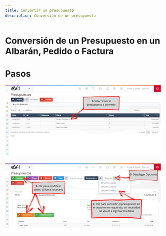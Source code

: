 ```yaml
---
title: Convertir un presupuesto
description: Conversión de un presupuesto
---
```


# Conversión de un Presupuesto en un Albarán, Pedido o Factura

# Pasos

![Primer Paso](../../../assets/primerpresupuestoimg/convertirpresupuesto1.png)


![Segundo Paso](../../../assets/primerpresupuestoimg/convertirpresupuesto2.png)

